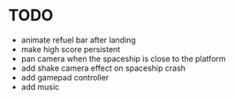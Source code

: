 TODO
====

* animate refuel bar after landing
* make high score persistent
* pan camera when the spaceship is close to the platform
* add shake camera effect on spaceship crash
* add gamepad controller
* add music
